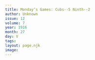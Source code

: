 ```yaml
---
title: Monday’s Games: Cubs--5 Ninth--2
author: Unknown
issue: 12
volume: 7
year: 1916
month: 27
day: V
tags:
layout: page.njk
image:
---
```

